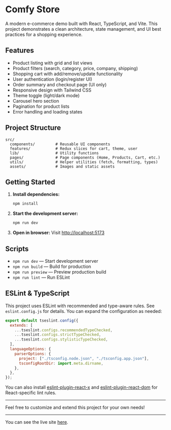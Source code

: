 # Comfy Store

A modern e-commerce demo built with React, TypeScript, and Vite. This project demonstrates a clean architecture, state management, and UI best practices for a shopping experience.

## Features

- Product listing with grid and list views
- Product filters (search, category, price, company, shipping)
- Shopping cart with add/remove/update functionality
- User authentication (login/register UI)
- Order summary and checkout page (UI only)
- Responsive design with Tailwind CSS
- Theme toggle (light/dark mode)
- Carousel hero section
- Pagination for product lists
- Error handling and loading states

## Project Structure

```
src/
  components/         # Reusable UI components
  features/           # Redux slices for cart, theme, user
  lib/                # Utility functions
  pages/              # Page components (Home, Products, Cart, etc.)
  utils/              # Helper utilities (fetch, formatting, types)
  assets/             # Images and static assets
```

## Getting Started

1. **Install dependencies:**
   ```bash
   npm install
   ```
2. **Start the development server:**
   ```bash
   npm run dev
   ```
3. **Open in browser:**
   Visit [http://localhost:5173](http://localhost:5173)

## Scripts

- `npm run dev` — Start development server
- `npm run build` — Build for production
- `npm run preview` — Preview production build
- `npm run lint` — Run ESLint

## ESLint & TypeScript

This project uses ESLint with recommended and type-aware rules. See `eslint.config.js` for details. You can expand the configuration as needed:

```js
export default tseslint.config({
  extends: [
    ...tseslint.configs.recommendedTypeChecked,
    ...tseslint.configs.strictTypeChecked,
    ...tseslint.configs.stylisticTypeChecked,
  ],
  languageOptions: {
    parserOptions: {
      project: ["./tsconfig.node.json", "./tsconfig.app.json"],
      tsconfigRootDir: import.meta.dirname,
    },
  },
});
```

You can also install [eslint-plugin-react-x](https://github.com/Rel1cx/eslint-react/tree/main/packages/plugins/eslint-plugin-react-x) and [eslint-plugin-react-dom](https://github.com/Rel1cx/eslint-react/tree/main/packages/plugins/eslint-plugin-react-dom) for React-specific lint rules.

---

Feel free to customize and extend this project for your own needs!

---

You can see the live site [here](https://jazzy-sorbet-3715c1.netlify.app/).
